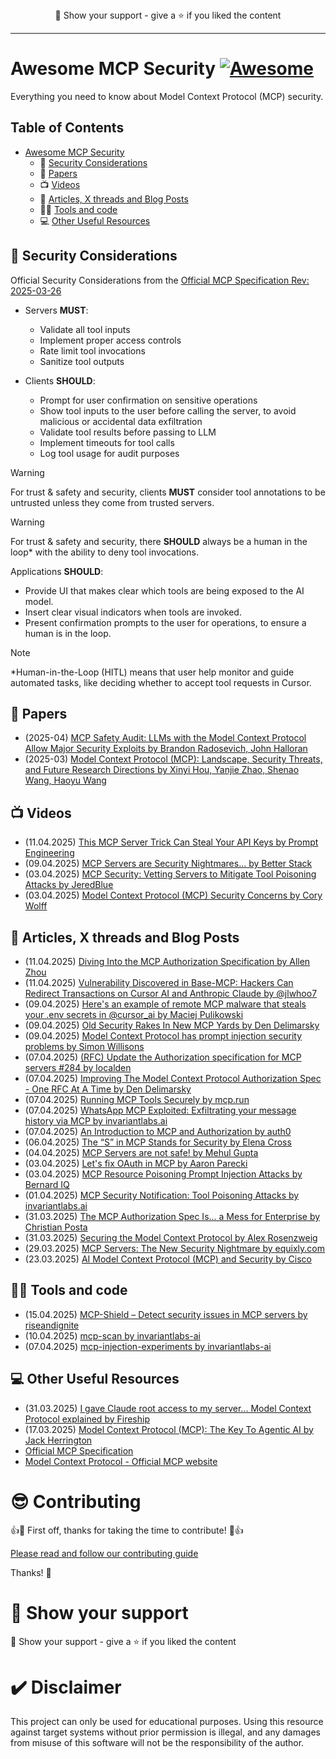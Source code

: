 <div align="center" >🤝 Show your support - give a ⭐️ if you liked the content
</div>

---

# **Awesome MCP Security [![Awesome](https://awesome.re/badge.svg)](https://awesome.re)**

Everything you need to know about Model Context Protocol (MCP) security.

## Table of Contents

- [Awesome MCP Security](#awesome-mcp-security-)
  - 📔 [Security Considerations](#-security-considerations)
  - 📃 [Papers](#-papers)
  - 📺 [Videos](#-videos)
  - 📕 [Articles, X threads and Blog Posts](#-articles-x-threads-and-blog-posts)
  - 🧑‍🚀 [Tools and code](#-tools-and-code)
  - 💻 [Other Useful Resources](#-other-useful-resources)
 
## 📔 Security Considerations
Official Security Considerations from the [Official MCP Specification Rev: 2025-03-26](https://modelcontextprotocol.io/specification/2025-03-26/server/tools)

- Servers **MUST**:
  - Validate all tool inputs
  - Implement proper access controls
  - Rate limit tool invocations
  - Sanitize tool outputs
    
- Clients **SHOULD**:
  - Prompt for user confirmation on sensitive operations
  - Show tool inputs to the user before calling the server, to avoid malicious or accidental data exfiltration
  - Validate tool results before passing to LLM
  - Implement timeouts for tool calls
  - Log tool usage for audit purposes
    
> [!WARNING]  
> For trust & safety and security, clients **MUST** consider tool annotations to be untrusted unless they come from trusted servers.

> [!WARNING]  
> For trust & safety and security, there **SHOULD** always be a human in the loop* with the ability to deny tool invocations.
>
> Applications **SHOULD**:
>
> - Provide UI that makes clear which tools are being exposed to the AI model.
> - Insert clear visual indicators when tools are invoked.
> - Present confirmation prompts to the user for operations, to ensure a human is in the loop.

> [!NOTE]  
> *Human-in-the-Loop (HITL) means that user help monitor and guide automated tasks, like deciding whether to accept tool requests in Cursor.
 
## 📃 Papers

- (2025-04) [MCP Safety Audit: LLMs with the Model Context Protocol Allow Major Security Exploits by Brandon Radosevich, John Halloran](https://arxiv.org/abs/2504.03767)
- (2025-03) [Model Context Protocol (MCP): Landscape, Security Threats, and Future Research Directions by Xinyi Hou, Yanjie Zhao, Shenao Wang, Haoyu Wang](https://arxiv.org/abs/2503.23278)

## 📺 Videos

- (11.04.2025) [This MCP Server Trick Can Steal Your API Keys by Prompt Engineering](https://www.youtube.com/watch?v=86e49wcXst4)
- (09.04.2025) [MCP Servers are Security Nightmares... by Better Stack](https://www.youtube.com/watch?v=CRKYNyMc4PM)
- (03.04.2025) [MCP Security: Vetting Servers to Mitigate Tool Poisoning Attacks by JeredBlue](https://www.youtube.com/watch?v=LYUDUOevtqk)
- (03.04.2025) [Model Context Protocol (MCP) Security Concerns by Cory Wolff](https://www.youtube.com/watch?v=3DEqIquWCQ4)
 
## 📕 Articles, X threads and Blog Posts 

- (11.04.2025) [Diving Into the MCP Authorization Specification by Allen Zhou](https://www.descope.com/blog/post/mcp-auth-spec)
- (11.04.2025) [Vulnerability Discovered in Base-MCP: Hackers Can Redirect Transactions on Cursor AI and Anthropic Claude by @jlwhoo7](https://x.com/jlwhoo7/status/1911056723710026120)
- (09.04.2025) [Here's an example of remote MCP malware that steals your .env secrets in @cursor_ai by Maciej Pulikowski](https://x.com/pulik_io/status/1910053590921535992)
- (09.04.2025) [Old Security Rakes In New MCP Yards by Den Delimarsky](https://den.dev/blog/security-rakes-mcp/)
- (09.04.2025) [Model Context Protocol has prompt injection security problems by Simon Willisons](https://simonwillison.net/2025/Apr/9/mcp-prompt-injection/)
- (07.04.2025) [(RFC) Update the Authorization specification for MCP servers #284 by localden](https://github.com/modelcontextprotocol/modelcontextprotocol/pull/284)
- (07.04.2025) [Improving The Model Context Protocol Authorization Spec - One RFC At A Time by Den Delimarsky](https://den.dev/blog/model-context-protocol-oauth-rfc/)
- (07.04.2025) [Running MCP Tools Securely by mcp.run](https://docs.mcp.run/blog/2025/04/07/mcp-run-security/)
- (07.04.2025) [WhatsApp MCP Exploited: Exfiltrating your message history via MCP by invariantlabs.ai](https://invariantlabs.ai/blog/whatsapp-mcp-exploited)
- (07.04.2025) [An Introduction to MCP and Authorization by auth0](https://auth0.com/blog/an-introduction-to-mcp-and-authorization/)
- (06.04.2025) [The “S” in MCP Stands for Security by Elena Cross](https://elenacross7.medium.com/%EF%B8%8F-the-s-in-mcp-stands-for-security-91407b33ed6b)
- (04.04.2025) [MCP Servers are not safe! by Mehul Gupta](https://medium.com/data-science-in-your-pocket/mcp-servers-are-not-safe-bfbc2bb7aef8)
- (03.04.2025) [Let's fix OAuth in MCP by Aaron Parecki](https://aaronparecki.com/2025/04/03/15/oauth-for-model-context-protocol)
- (03.04.2025) [MCP Resource Poisoning Prompt Injection Attacks by Bernard IQ](https://www.bernardiq.com/blog/resource-poisoning/)
- (01.04.2025) [MCP Security Notification: Tool Poisoning Attacks by invariantlabs.ai](https://invariantlabs.ai/blog/mcp-security-notification-tool-poisoning-attacks)
- (31.03.2025) [The MCP Authorization Spec Is... a Mess for Enterprise by Christian Posta](https://blog.christianposta.com/the-updated-mcp-oauth-spec-is-a-mess/)
- (31.03.2025) [Securing the Model Context Protocol by Alex Rosenzweig](https://block.github.io/goose/blog/2025/03/31/securing-mcp/)
- (29.03.2025) [MCP Servers: The New Security Nightmare by equixly.com](https://equixly.com/blog/2025/03/29/mcp-server-new-security-nightmare)
- (23.03.2025) [AI Model Context Protocol (MCP) and Security by Cisco](https://community.cisco.com/t5/security-blogs/ai-model-context-protocol-mcp-and-security/ba-p/5274394)

## 🧑‍🚀 Tools and code
- (15.04.2025) [MCP-Shield – Detect security issues in MCP servers by riseandignite](https://github.com/riseandignite/mcp-shield)
- (10.04.2025) [mcp-scan by invariantlabs-ai](https://github.com/invariantlabs-ai/mcp-scan)
- (07.04.2025) [mcp-injection-experiments by invariantlabs-ai](https://github.com/invariantlabs-ai/mcp-injection-experiments)

## 💻 Other Useful Resources

- (31.03.2025) [I gave Claude root access to my server... Model Context Protocol explained by Fireship](https://www.youtube.com/watch?v=HyzlYwjoXOQ)
- (17.03.2025) [Model Context Protocol (MCP): The Key To Agentic AI by Jack Herrington](https://www.youtube.com/watch?v=VChRPFUzJGA)
- [Official MCP Specification](https://modelcontextprotocol.io/specification/2025-03-26/server/tools)
- [Model Context Protocol - Official MCP website](https://modelcontextprotocol.io/) 

 
# 😎 Contributing
👍🎉 First off, thanks for taking the time to contribute! 🎉👍

[Please read and follow our contributing guide](https://github.com/Puliczek/awesome-mcp-security/blob/main/CONTRIBUTING.md)

Thanks! 🦄


# 🤝 Show your support

<div>🤝 Show your support - give a ⭐️ if you liked the content</div>

# ✔️ Disclaimer
This project can only be used for educational purposes. Using this resource against target systems without prior permission is illegal, and any damages from misuse of this software will not be the responsibility of the author.
